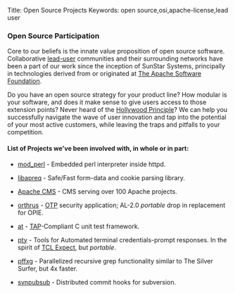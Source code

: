 Title:  Open Source Projects
Keywords: open source,osi,apache-license,lead user

### Open Source Participation

Core to our beliefs is the innate value proposition of open source software.  Collaborative
[lead-user](http://en.wikipedia.org/wiki/Lead_user) communities and their
surrounding networks have been a part of our work since the inception of SunStar Systems,
principally in technologies derived from or originated at
[The Apache Software Foundation](http://www.apache.org/).

Do you have an open source strategy for your product line?  How modular is your software, and 
does it make sense to give users access to those extension points?  Never heard of the
[Hollywood Principle](http://en.wikipedia.org/wiki/Hollywood_principle)?  We can help you successfully
navigate the wave of user innovation and tap into the potential of your most active customers, while
leaving the traps and pitfalls to your competition.

#### List of Projects we've been involved with, in whole or in part:

- [mod_perl](http://perl.apache.org/) - Embedded perl interpreter inside httpd.

- [libapreq](http://httpd.apache.org/apreq/) - Safe/Fast form-data and cookie parsing library.

- [Apache CMS](http://www.apache.org/dev/cms) - CMS serving over 100 Apache projects.

- [orthrus](https://code.google.com/p/orthrus/) - [OTP](https://en.wikipedia.org/wiki/One-time_password) security application; AL-2.0 *portable* drop in replacement for OPIE.

- [at](https://github.com/joesuf4/at) - [TAP](https://testanything.org)-Compliant C unit test framework.

- [pty](https://github.com/joesuf4/pty) - Tools for Automated terminal credentials-prompt responses.  In the spirit of [TCL Expect](https://en.wikipedia.org/wiki/Expect), but *portable*.

- [pffxg](https://github.com/joesuf4/home.git/bin/pffxg.sh) - Parallelized recursive grep functionality similar to The Silver Surfer, but 4x faster.

- [svnpubsub](http://svn.apache.org/repos/asf/subversion/trunk/tools/server-side/svnpubsub) - Distributed commit hooks for subversion.

<!--
- [Apache's 2019 qmail + CMS dirty laundry](/laundry/postmortem.txt) - Ugly internal mess about myopic Apache Infrastructure decisions since 2015 leading into ApacheCon NA 2019
-->